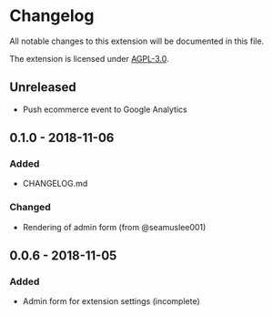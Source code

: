 # Changelog

All notable changes to this extension will be documented in this file.

The extension is licensed under [AGPL-3.0](LICENSE.txt).

## Unreleased

* Push ecommerce event to Google Analytics

## 0.1.0 - 2018-11-06

### Added

* CHANGELOG.md

### Changed

* Rendering of admin form (from @seamuslee001)

## 0.0.6 - 2018-11-05

### Added

* Admin form for extension settings (incomplete)
